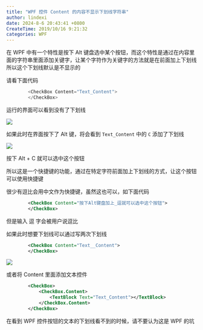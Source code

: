 ```yaml
---
title: "WPF 控件 Content 的内容不显示下划线字符串"
author: lindexi
date: 2024-8-6 20:43:41 +0800
CreateTime: 2019/10/16 9:21:32
categories: WPF
---
```


在 WPF 中有一个特性是按下 Alt 键盘选中某个按钮，而这个特性是通过在内容里面的字符串里面添加关键字，让某个字符作为关键字的方法就是在前面加上下划线所以这个下划线默认是不显示的

<!--more-->


<!-- CreateTime:2019/10/16 9:21:32 -->

<!-- csdn -->

请看下面代码

```csharp
        <CheckBox Content="Text_Content">
        </CheckBox>
```

运行的界面可以看到没有了下划线

<!-- ![](image/WPF 控件 Content 的内容不显示下划线字符串/WPF 控件 Content 的内容不显示下划线字符串0.png) -->

![](http://cdn.lindexi.site/lindexi%2F2019101691346786)

如果此时在界面按下了 Alt 键，将会看到 `Text_Content` 中的 `C` 添加了下划线

<!-- ![](image/WPF 控件 Content 的内容不显示下划线字符串/WPF 控件 Content 的内容不显示下划线字符串1.png) -->

![](http://cdn.lindexi.site/lindexi%2F2019101691447318)

按下 Alt + C 就可以选中这个按钮

所以这是一个快捷键的功能，通过在特定字符前面加上下划线的方式，让这个按钮可以使用快捷键

很少有逗比会用中文作为快捷键，虽然这也可以，如下面代码

```xml
        <CheckBox Content="按下Alt键盘加上_逗就可以选中这个按钮">
        </CheckBox>
```

但是输入 逗 字会被用户说逗比

如果此时想要下划线可以通过写两次下划线

```xml
        <CheckBox Content="Text__Content">
        </CheckBox>
```

<!-- ![](image/WPF 控件 Content 的内容不显示下划线字符串/WPF 控件 Content 的内容不显示下划线字符串2.png) -->

![](http://cdn.lindexi.site/lindexi%2F2019101691931375)

或者将 Content 里面添加文本控件

```xml
        <CheckBox>
            <CheckBox.Content>
                <TextBlock Text="Text_Content"></TextBlock>
            </CheckBox.Content>
        </CheckBox>
```

在看到 WPF 控件按钮的文本的下划线看不到的时候，请不要认为这是 WPF 的坑

